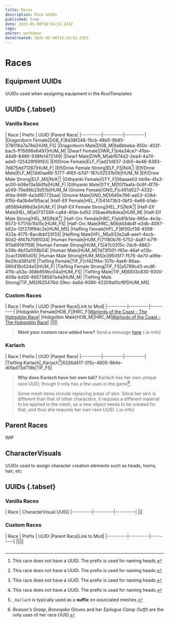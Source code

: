 ```yaml
---
title: Races
description: Race UUIDs
published: true
date: 2025-05-08T16:54:52.243Z
tags: 
editor: markdown
dateCreated: 2025-05-08T15:24:52.235Z
---
```


# Races

## Equipment UUIDs
UUIDs used when assigning equipment in the RootTemplates

## UUIDs {.tabset}
### Vanilla Races
| Race | Prefix | UUID |Parent Race|
|----------|----------|----------|
|Dragonborn Female|DGB_F|6d38f246-15cb-48b5-9b85-378016a7a78e|HUM_FS|
|Dragonborn Male|DGB_M|9a8bbeba-850c-402f-bac5-ff15696e6497|HUM_M|
|Dwarf Female|DWR_F|b4a34ce7-41be-44d9-8486-938fe1472149|
|Dwarf Male|DWR_M|abf674d2-2ea4-4a74-ade0-125429f69f83|
|Elf/Drow Female|ELF_F|ad21d837-2db5-4e46-8393-7d875dd71287|HUM_F|
|Elf/Drow Female Strong|ELF_FS|N/A[^1]|
|Elf/Drow Male|ELF_M|7dd0aa66-5177-4f65-b7d7-187c02531b0b|HUM_M
|Elf/Drow Male Strong|ELF_MS|N/A[^1]|
|Githyanki Female|GTY_F|06aaae02-bb9e-4fa3-ac00-b08e13a5b0fa|HUM_F|
|Githyanki Male|GTY_M|f07faafa-0c6f-4f79-a049-70e96b23d51b|HUM_M
|Gnome Female|GNO_F|c491d027-4332-4fda-948f-4a3df6772baa|
|Gnome Male|GNO_M|5640e766-aa53-428d-815b-6a0b4ef95aca|
|Half-Elf Female|HEL_F|541473b3-0bf3-4e68-b1ab-d85894d96d3e|HUM_F|
|Half-Elf Female Strong|HEL_FS|N/A[^1]|
|Half-Elf Male|HEL_M|a0737289-ca84-4fde-bd52-25bae4fe8dea|HUM_M|
|Half-Elf Male Strong|HEL_MS|N/A[^1]|
|Half-Orc Female|HRC_F|eb81b1de-985e-4e3a-8573-5717dc1fa15c|HUM_FS|
|Half-Orc Male|HRC_M|6dd3db4f-e2db-4097-b82e-12f379f94c2e|HUM_MS|
|Halfling Female|HFL_F|8f00cf38-4588-433a-8175-8acdbbf33f33|
|Halfling Male|HFL_M|a933e2a8-aee1-4ecb-80d2-8f47b706f024|
|Human Female|HUM_F|71180b76-5752-4a97-b71f-911a69197f58|
|Human Female Strong|HUM_FS|47c0315c-7dc6-4862-b39b-8bf3a10f8b54|
|Human Male|HUM_M|7d73f501-f65e-46af-a13b-2cacf3985d05|
|Human Male Strong|HUM_MS|e39505f7-f576-4e70-a99e-8e29cd381a11|
|Tiefling Female|TIF_F|cf421f4e-107b-4ae6-86aa-090419c624a5|HUM_F|
|Tiefling Female Strong|TIF_FS|a5789cd3-ecd6-411b-a53a-368b659bc04a|HUM_FS|
|Tiefling Male|TIF_M|6503c830-9200-409a-bd26-895738587a4a|HUM_M|
|Tiefling Male Strong|TIF_MS|f625476d-29ec-4a6d-9086-42209af0cf6f|HUM_MS|

[^1]: This race does not have a UUID. The prefix is used for naming heads.

### Custom Races
| Race | Prefix | UUID |Parent Race|Link to Mod|
|----------|----------|----------|
|Hobgoblin Female|HOB_F||HRC_F|[Warlords of the Coast - The Hobgoblin Race](https://www.nexusmods.com/baldursgate3/mods/11530)|
|Hobgolbin Male|HOB_M||HRC_M|[Warlords of the Coast - The Hobgoblin Race](https://www.nexusmods.com/baldursgate3/mods/11530)|
|||||
> **Want your custom race added here?**
> Send a message [here](https://discord.com/channels/1211056047784198186/1370077003621077154)
{.is-info}

### Karlach
| Race | Prefix | UUID |Parent Race|
|----------|----------|----------|
|Tiefling Karlach|\_Karlach[^2]|6326d417-315c-4605-964e-d0fad73d719b|TIF_FS|

> **Why does Karlach have her own tab?**
> Karlach has her own unique race UUID, though it only has a few uses in the game[^3].
>
> Some mesh items include replacing areas of skin. Since her skin is different than that of other characters, it requires a different material to be applied to the mesh, so a new object needs to be created for that, and thus she requires her own race UUID.
{.is-info}

[^2]: `_Karlach` is typically used as a **suffix** on associated meshes.
[^3]: *Reason's Grasp*, *Bonespike Gloves* and her *Epilogue Camp Outfit* are the only uses of her race UUID. 



## Parent Races
WIP

## CharacterVisuals
UUIDs used to assign character creation elements such as heads, horns, hair, etc

## UUIDs {.tabset}
### Vanilla Races
| Race | CharacterVisual UUID|
|----------|----------|----------|
|||

### Custom Races
| Race | Prefix | UUID |Parent Race|Link to Mod|
|----------|----------|----------|
|||||

## 